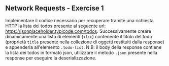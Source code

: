 ## Network Requests - Exercise 1

Implementare il codice necessario per recuperare tramite una richiesta HTTP la lista dei todos presente al seguente url: https://jsonplaceholder.typicode.com/todos. Successivamente creare dinamicamente una lista di elementi (`<li>`) contenente il titolo del todo (proprietà `title` presente nella collezione di oggetti restituiti dalla response) e appenderla all'elemento `.todo-list`.
N.B: il body della response contiene la lista dei todos in formato json, utilizzare il metodo `.json` presente nella response per eseguire la deserializzazione.